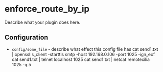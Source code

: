 enforce_route_by_ip
========

Describe what your plugin does here.

Configuration
-------------

* `config/some_file` - describe what effect this config file has
cat send1.txt | openssl s_client -starttls smtp -host 192.168.0.106 -port 1025  -ign_eof
cat send1.txt | telnet localhost 1025
cat send1.txt | netcat remotecilia 1025 -q 5
